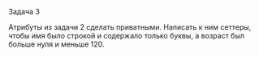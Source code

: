 Задача 3

Атрибуты из задачи 2 сделать приватными. Написать к ним сеттеры, 
чтобы имя было строкой и содержало только буквы, а возраст был больше нуля и меньше 120.